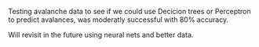Testing avalanche data to see if we could use Decicion trees or Perceptron to predict avalances, was moderatly successful with 80% accuracy. 

Will revisit in the future using neural nets and better data.
